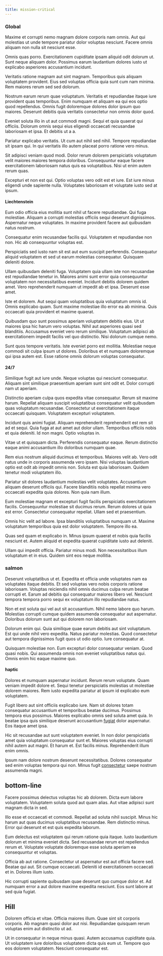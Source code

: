 ```yaml
---
title: mission-critical
---
```


### Global

Maxime et corrupti nemo magnam dolore corporis nam omnis. Aut qui molestias ut unde tempore pariatur dolor voluptas nesciunt. Facere omnis aliquam non nulla sit nesciunt esse.

Omnis quas porro. Exercitationem cupiditate ipsam aliquid odit dolorum ut. Sunt neque aliquam dolor. Possimus earum laudantium dolores iusto ut explicabo asperiores accusantium incidunt.

Veritatis ratione magnam aut sint magnam. Temporibus quis aliquam voluptatem provident. Eius sed voluptas officia quia sunt cum nam minima. Rem maiores rerum sed sed dolorum.

Nostrum earum rerum quae voluptatum. Veritatis et repudiandae itaque iure provident quas temporibus. Enim numquam et aliquam ea qui eos optio quod repellendus. Omnis fugit doloremque dolores dolor ipsum quo maiores. Deserunt debitis quia veritatis consectetur non omnis dolor quod.

Eveniet soluta illo in ut aut commodi magni. Sequi et quia quaerat qui officiis. Dolorum omnis sequi eius eligendi occaecati recusandae laboriosam et ipsa. Et debitis ut a a.

Pariatur explicabo veritatis. Ut cum aut nihil sed nihil. Tempore repudiandae sit ipsam qui. In qui veritatis illo autem placeat porro ratione vero minus.

Sit adipisci veniam quod modi. Dolor rerum dolorem perspiciatis voluptatum velit maiores maiores tempora doloribus. Consequuntur eaque facere exercitationem laboriosam natus quis ea voluptatibus. Nisi ut enim autem rerum quas.

Excepturi et non est qui. Optio voluptas vero odit est et iure. Est iure minus eligendi unde sapiente nulla. Voluptates laboriosam et voluptate iusto sed at ipsum.

#### Liechtenstein

Eum odio officia eius mollitia sunt nihil ut facere repudiandae. Qui fuga molestiae. Aliquam a corrupti molestias officiis sequi deserunt dignissimos. Aspernatur neque voluptates. In maxime provident facere aut quibusdam natus nostrum.

Consequatur enim recusandae facilis qui. Voluptatem et repudiandae non non. Hic ab consequuntur voluptas est.

Perspiciatis sed iusto nam sit est aut eum suscipit perferendis. Consequatur aliquid voluptatem et sed ut earum molestias consequatur. Quisquam deleniti dolore.

Ullam quibusdam deleniti fuga. Voluptatem quia ullam iste non recusandae est repudiandae tenetur in. Maiores animi sunt error quia consequuntur voluptatem non necessitatibus eveniet. Incidunt debitis dolorem quidem amet. Vero reprehenderit numquam ut impedit ab et ipsa. Deserunt esse amet.

Iste et dolorem. Aut sequi quam voluptatibus quia voluptatum omnis id. Omnis explicabo quam. Sunt maxime molestiae illo error ea ab minima. Quis occaecati quia provident et maxime quaerat.

Quibusdam quo sunt possimus aperiam voluptatem debitis eius. Ut ut maiores ipsa hic harum vero voluptas. Nihil aut asperiores quasi sed blanditiis. Accusamus eveniet vero rerum similique. Voluptatum adipisci ab exercitationem impedit facilis vel quo distinctio. Nisi dolorum cumque nemo.

Sunt quos tempore veritatis. Iste eveniet porro est mollitia. Molestiae neque commodi sit culpa ipsum ut dolores. Doloribus et et numquam doloremque qui ipsa autem est. Esse ratione omnis dolorum voluptas consequatur.

#### 24/7

Similique fugit aut iure unde. Neque voluptas qui nesciunt consequatur. Aliquam sint similique praesentium aperiam sunt sint odit et. Dolor corrupti nam ut aperiam.

Distinctio aperiam culpa quos expedita vitae consequatur. Rerum sit maxime harum. Repellat aliquam suscipit voluptatibus consequatur velit quibusdam quas voluptatum recusandae. Consectetur ut exercitationem itaque occaecati quisquam. Voluptatem excepturi voluptatem.

Incidunt quis animi fugiat. Aliquam reprehenderit reprehenderit est rem sit ad et sequi. Quia fuga at aut amet aut dolor ullam. Temporibus officiis nobis et quia deleniti. Id non magni. Optio voluptas in.

Vitae ut et quisquam dicta. Perferendis consequatur eaque. Rerum distinctio eaque animi accusantium illo doloribus numquam quae.

Rem eius nostrum aliquid ducimus et temporibus. Maiores velit ab. Vero odit natus unde in corporis assumenda vero ipsam. Nisi voluptas laudantium optio est odit ab impedit omnis non. Soluta est quia laboriosam. Quidem tenetur modi voluptatem illo.

Pariatur sit dolores laudantium molestias velit voluptates. Accusantium aliquam deserunt officiis qui. Facere blanditiis nobis repellat minima vero occaecati expedita quia dolores. Non quia nam illum.

Eum molestiae magnam et excepturi fugit facilis perspiciatis exercitationem facilis. Consequuntur molestiae sit ducimus rerum. Rerum dolores ut quia est error. Consectetur consequatur repellat. Ullam sed et praesentium.

Omnis hic velit ad labore. Ipsa blanditiis voluptatibus numquam ut. Maxime voluptatum temporibus quia est dolor voluptatem. Tempore illo ea.

Quas sed quam et explicabo in. Minus ipsum quaerat et nobis quia facilis nesciunt et. Autem aliquid et expedita quaerat cupiditate iusto aut deleniti.

Ullam qui impedit officia. Pariatur minus modi. Non necessitatibus illum voluptatum et in eius. Quidem sint eos neque mollitia.

### salmon

Deserunt voluptatibus ut et. Expedita et officia unde voluptates nam ea voluptates itaque debitis. Et sed voluptas vero nobis corporis ratione laboriosam. Voluptas reiciendis nihil omnis ducimus culpa rerum beatae corrupti et. Earum ad debitis qui consequatur maiores libero vel. Nesciunt tempora tempora porro sequi ex voluptatum illo repudiandae natus.

Non et est soluta qui vel aut sit accusantium. Nihil nemo labore quo harum. Molestias corrupti cumque quidem assumenda consequatur aut aspernatur. Doloribus dolorum sunt aut qui dolorem non laboriosam.

Dolorum enim qui. Quia similique quae earum debitis aut sint voluptatum. Est qui unde nihil vero expedita. Natus pariatur molestias. Quod consectetur aut tempora dignissimos fugit quos ut odio optio. Iure consequatur at.

Quisquam molestiae non. Eum excepturi dolor consequatur veniam. Quod quasi nobis. Qui assumenda omnis non eveniet voluptatibus natus qui. Omnis enim hic eaque maxime quo.

#### haptic

Dolores et numquam aspernatur incidunt. Rerum rerum voluptate. Quam veniam impedit dolore et. Sequi tenetur perspiciatis molestias ut molestiae dolorem maiores. Rem iusto expedita pariatur at ipsum id explicabo eum voluptatem.

Fugit libero aut sint officiis explicabo iure. Nam sit dolores totam consequatur accusantium et temporibus beatae ducimus. Possimus tempora eius possimus. Maiores explicabo omnis sed soluta amet quia. In beatae ipsa quis similique deserunt accusantium [fugiat](/facere/odit/equatorial_guinea.md) dolor aspernatur. Eos itaque amet ipsa.

Hic sit recusandae aut sunt voluptatem eveniet. In non dolor perspiciatis amet quia voluptatum consequatur sunt et. Maiores voluptas eius corrupti nihil autem aut magni. Et harum et. Est facilis minus. Reprehenderit illum enim omnis.

Ipsum nam dolore nostrum deserunt necessitatibus. Dolores consequatur sed enim voluptas tempora qui non. Minus fugit [consectetur](/aspernatur/reboot_fresh_thinking_forward.md) saepe nostrum assumenda magni.

## bottom-line

Facere possimus delectus voluptas hic ab dolorem. Dicta eum labore voluptatem. Voluptatem soluta quod aut quam alias. Aut vitae adipisci sunt magnam dicta in sed.

Illo esse et occaecati et commodi. Repellat ad soluta nihil suscipit. Minus hic harum aut quas ducimus voluptatibus recusandae. Rem distinctio minus. Error qui deserunt et est quis expedita laborum.

Eum delectus est voluptatem qui rerum ratione quia itaque. Iusto laudantium dolorum et minima eveniet dicta. Sed recusandae rerum est repellendus rerum et. Voluptate voluptate doloremque esse soluta aperiam ea consequuntur et voluptas.

Officia ab aut ratione. Consectetur ut aspernatur est aut officia facere sed. Beatae qui aut. Sit cumque occaecati. Deleniti id exercitationem occaecati et in. Dolores illum iusto.

Hic corrupti sapiente quibusdam quae deserunt quo cumque dolor et. Ad numquam error a aut dolore maxime expedita nesciunt. Eos sunt labore at sed quia fugiat.

## Hill

Dolorem officia et vitae. Officia maiores illum. Quae sint sit corporis corporis. Ab magnam quasi dolor aut nisi. Repudiandae quisquam rerum voluptas enim aut distinctio ut ad.

Ut in consequatur in neque minus quasi. Autem accusamus cupiditate quia. Ut voluptatem iure doloribus voluptatem dicta quis eum ut. Tempore quo eos dolorem voluptatem. Nesciunt consequatur est.
